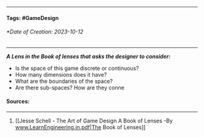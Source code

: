 __________________________________________________________________________
#### **Tags:** #GameDesign 
###### *Date of Creation: 2023-10-12
__________________________________________________________________________

***A Lens in the Book of lenses that asks the designer to consider:***
- Is the space of this game discrete or continuous?
- How many dimensions does it have?
- What are the boundaries of the space?
- Are there sub-spaces? How are they conne
#### Sources:
__________________________________________________________________________
1. [[Jesse Schell - The Art of Game Design A Book of Lenses -By www.LearnEngineering.in.pdf|The Book of Lenses]]